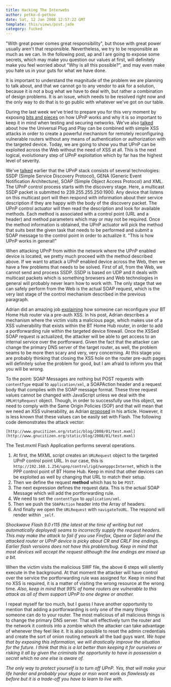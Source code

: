 ```yaml
---
title: Hacking The Interwebs
author: petko-d-petkov
date: Sat, 12 Jan 2008 12:57:22 GMT
template: this/views/post.jade
category: fucked
---
```


"With great power comes great responsibility", but those with great power usually aren't that responsible. Nevertheless, we try to be responsible as much as we can. In the following post, ap and I are going to expose some secrets, which may make you question our values at first, will definitely make you feel worried about "Why is all this possible?", and may even make you hate us in your guts for what we have done.

It is important to understand the magnitude of the problem we are planning to talk about, and that we cannot go to any vendor to ask for a solution, because it is not a bug what we have to deal with, but rather a combination of design problems. It is an issue, which needs to be resolved right now and the only way to do that is to go public with whatever we've got on our table.

During the last week we've tried to prepare you for this very moment by exposing [bits and pieces](/blog/hacking-with-upnp-universal-plug-and-play) on how UPnP works and why it is so important to keep it in mind when testing and securing networks. We've also [talked](/blog/bt-home-flub-pwnin-the-bt-home-hub-5) about how the Universal Plug and Play can be combined with simple XSS attacks in order to create a powerful mechanism for remotely reconfiguring vulnerable routers without any means of authentication or authorization with the targeted device. Today, we are going to show you that UPnP can be exploited across the Web without the need of XSS at all. This is the next logical, evolutionary step of UPnP exploitation which by far has the highest level of severity.

We've [talked](/blog/hacking-with-upnp-universal-plug-and-play) earlier that the UPnP stack consists of several technologies: SSDP (Simple Service Discovery Protocol), GENA (Generic Event Notification Architecture), SOAP (Simple Object Access Protocol) and XML. The UPnP control process starts with the discovery stage. Here, a multicast SSDP packet is submitted to 239.255.255.250:1900. Any device that listens on this multicast port will then respond with information about their service description if they are happy with the body of the discovery packet. The UPnP control actuator will then read the description and look for available methods. Each method is associated with a control point (URL and a header) and method parameters which may or may not be required. Once the method information is obtained, the UPnP actuator will pick the method that suits best the given task that needs to be performed and submit a SOAP message to the control point in order to actualize it. "This is how UPnP works in general!"

When attacking UPnP from within the network where the UPnP enabled device is located, we pretty much proceed with the method described above. If we want to attack a UPnP enabled device across the Web, then we have a few problems that needs to be solved. First of all, from the Web, we cannot send and process SSDP. SSDP is based on UDP and it deals with multicast packets which is something browsers and Web technologies in general will probably never learn how to work with. The only stage that we can safely perform from the Web is the actual SOAP request, which is the very last stage of the control mechanism described in the previous paragraph.

Adrian did an amazing job [explaining](/blog/bt-home-flub-pwnin-the-bt-home-hub-5) how someone can reconfigure your BT Home Hub router via a pre-auth XSS. In his post, Adrian describes a mechanism where the victim visits a malicious page, which makes use of a XSS vulnerability that exists within the BT Home Hub router, in order to add a portforwarding rule within the targeted device firewall. Once the XSSed SOAP request is actualized, the attacker will be able to get access to an internal service over the portforward. Given the fact that the attacker can change the primary DNS server of the target router, as well, the problem seams to be more then scary and very, very concerning. At this stage you are probably thinking that closing the XSS hole on the router pre-auth pages will definitely solve the problem for good, but I am afraid to inform you that you will be wrong.

To the point: SOAP Messages are nothing but POST requests with `contentType` equal to `application/xml`, a SOAPAction header and a request body that complies with the SOAP message format. These three request values cannot be changed with JavaScript unless we deal with the `XMLHttpRequest` object. Though, in order to successfully use this object, we need to comply with the Same Origin Policies (SOP) and that will mean that we need an XSS vulnerability, as Adrian [proposed](/blog/bt-home-flub-pwnin-the-bt-home-hub-5) in his article. However, it is less known that these values can be easily set with Flash. The following code demonstrates the attack vector:

    [http://www.gnucitizen.org/static/blog/2008/01/test.mxml](http://www.gnucitizen.org/static/blog/2008/01/test.mxml)

The Test.mxml Flash Application performs several operations.

1.  At first, the MXML script creates an `URLRequest` object to the targeted UPnP control point URL. In our case, this is `http://192.168.1.254/upnp/control/igd/wanpppcInternet`, which is the PPP control point of BT Home Hub. Keep in mind that other devices can be exploited as well by changing that URL to match their setup.
2.  Then we define the request **method** which has to be `POST`.
3.  The next expression defines the request data. This is the actual SOAP Message which will add the portforwarding rule.
4.  We need to set the `contentType` to `application/xml`.
5.  Then we push the `SOAPAction` header into the Array of headers.
6.  And finally we open the `URLRequest` with `navigateToURL`. The respond will render within `_self`.

_Shockwave Flash 9.0 r115 (the latest at the time of writing but not automatically deployed) seams to incorrectly supply the request headers. This may make the attack to fail if you use Firefox, Opera or Safari and the attacked router or UPnP device is picky about CR and CRLF line endings. Earlier flash versions does not have this problem/bug. Keep in mind that most devices will accept the request although the line endings are mixed up a bit._

When the victim visits the malicious SWF file, the above 6 steps will silently execute in the background. At that moment the attacker will have control over the service the portforwarding rule was assigned for. Keep in mind that no XSS is required, it is a matter of visiting the wrong resource at the wrong time. _Also, keep in mind that 99% of home routers are vulnerable to this attack as all of them support UPnP to one degree or another._

I repeat myself far too much, but I guess I have another opportunity to mention that adding a portforwarding is only one of the many things someone can do to your router. The most malicious of all malicious things is to change the primary DNS server. That will effectively turn the router and the network it controls into a zombie which the attacker can take advantage of whenever they feel like it. It is also possible to reset the admin credentials and create the sort of onion routing network all the bad guys want. _We hope that by exposing this information, we will drastically improve the situation for the future. I think that this is a lot better than keeping it for ourselves or risking it all by given the criminals the opportunity to have in possession a secret which no one else is aware of._

_The only way to protect yourself is to turn off UPnP. Yes, that will make your life harder and probably your skype or msn wont work as flawlessly as before but it is a trade-off you have to learn to live with._
